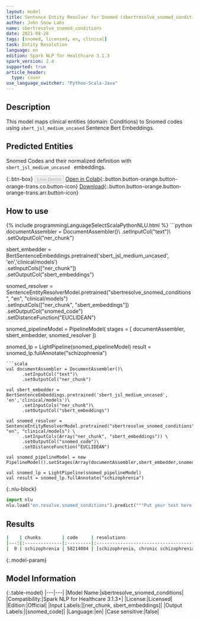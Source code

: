```yaml
---
layout: model
title: Sentence Entity Resolver for Snomed (sbertresolve_snomed_conditions)
author: John Snow Labs
name: sbertresolve_snomed_conditions
date: 2021-08-28
tags: [snomed, licensed, en, clinical]
task: Entity Resolution
language: en
edition: Spark NLP for Healthcare 3.1.3
spark_version: 2.4
supported: true
article_header:
  type: cover
use_language_switcher: "Python-Scala-Java"
---
```


## Description

This model maps clinical entities (domain: Conditions) to Snomed codes using `sbert_jsl_medium_uncased` Sentence Bert Embeddings.

## Predicted Entities

Snomed Codes and their normalized definition with `sbert_jsl_medium_uncased ` embeddings.

{:.btn-box}
<button class="button button-orange" disabled>Live Demo</button>
[Open in Colab](https://colab.research.google.com/github/JohnSnowLabs/spark-nlp-workshop/blob/master/tutorials/Certification_Trainings/Healthcare/24.Improved_Entity_Resolvers_in_SparkNLP_with_sBert.ipynb){:.button.button-orange.button-orange-trans.co.button-icon}
[Download](https://s3.amazonaws.com/auxdata.johnsnowlabs.com/clinical/models/sbertresolve_snomed_conditions_en_3.1.3_2.4_1630180858399.zip){:.button.button-orange.button-orange-trans.arr.button-icon}

## How to use



<div class="tabs-box" markdown="1">
{% include programmingLanguageSelectScalaPythonNLU.html %}
```python
documentAssembler = DocumentAssembler()\
      .setInputCol("text")\
      .setOutputCol("ner_chunk")

sbert_embedder = BertSentenceEmbeddings.pretrained('sbert_jsl_medium_uncased', 'en','clinical/models')\
      .setInputCols(["ner_chunk"])\
      .setOutputCol("sbert_embeddings")
    
snomed_resolver = SentenceEntityResolverModel.pretrained("sbertresolve_snomed_conditions", "en", "clinical/models") \
      .setInputCols(["ner_chunk", "sbert_embeddings"]) \
      .setOutputCol("snomed_code")\
      .setDistanceFunction("EUCLIDEAN")

snomed_pipelineModel = PipelineModel(
    stages = [
        documentAssembler,
        sbert_embedder,
        snomed_resolver
        ])

snomed_lp = LightPipeline(snomed_pipelineModel)
result = snomed_lp.fullAnnotate("schizophrenia")
```
```scala
val documentAssembler = DocumentAssembler()\
      .setInputCol("text")\
      .setOutputCol("ner_chunk")

val sbert_embedder = BertSentenceEmbeddings.pretrained('sbert_jsl_medium_uncased', 'en','clinical/models')\
      .setInputCols("ner_chunk")\
      .setOutputCol("sbert_embeddings")
    
val snomed_resolver = SentenceEntityResolverModel.pretrained("sbertresolve_snomed_conditions", "en", "clinical/models") \
      .setInputCols(Array("ner_chunk", "sbert_embeddings")) \
      .setOutputCol("snomed_code")\
      .setDistanceFunction("EUCLIDEAN")

val snomed_pipelineModel = new PipelineModel().setStages(Array(documentAssembler,sbert_embedder,snomed_resolver))

val snomed_lp = LightPipeline(snomed_pipelineModel)
val result = snomed_lp.fullAnnotate("schizophrenia")
```


{:.nlu-block}
```python
import nlu
nlu.load("en.resolve.snomed_conditions").predict("""Put your text here.""")
```

</div>

## Results

```bash
|    | chunks        | code     | resolutions                                                                                                              | all_codes                                                            | all_distances                                        |
|---:|:--------------|:---------|:-------------------------------------------------------------------------------------------------------------------------|:---------------------------------------------------------------------|:-----------------------------------------------------|
|  0 | schizophrenia | 58214004 | [schizophrenia, chronic schizophrenia, borderline schizophrenia, schizophrenia, catatonic, subchronic schizophrenia, ...]| [58214004, 83746006, 274952002, 191542003, 191529003, 16990005, ...] | 0.0000, 0.0774, 0.0838, 0.0927, 0.0970, 0.0970, ...] |
```

{:.model-param}
## Model Information

{:.table-model}
|---|---|
|Model Name:|sbertresolve_snomed_conditions|
|Compatibility:|Spark NLP for Healthcare 3.1.3+|
|License:|Licensed|
|Edition:|Official|
|Input Labels:|[ner_chunk, sbert_embeddings]|
|Output Labels:|[snomed_code]|
|Language:|en|
|Case sensitive:|false|